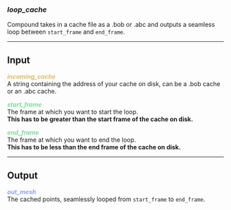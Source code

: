 ### ***loop_cache***
Compound takes in a cache file as a .bob or .abc and outputs a seamless loop between `start_frame` and `end_frame`.<br />

***
## Input
<span style="color:#D9BE6C">***incoming_cache***</span>
<br />A string containing the address of your cache on disk, can be a .bob cache or an .abc cache.

<span style="color:#82D99F">***start_frame***</span>
<br />The frame at which you want to start the loop.<br />**This has to be greater than the start frame of the cache on disk.**

<span style="color:#82D99F">***end_frame***</span>
<br />The frame at which you want to end the loop.<br />**This has to be less than the end frame of the cache on disk.**

***
## Output
<span style="color:#90A3F4">***out_mesh***</span>
<br />The cached points, seamlessly looped from `start_frame` to `end_frame`.

